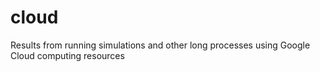 # cloud
Results from running simulations and other long processes using Google Cloud computing resources

